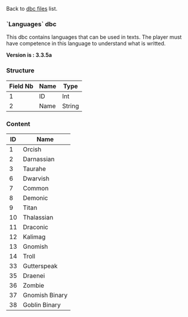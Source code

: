 Back to [dbc files](dbc_files) list.

### \`Languages\` dbc

This dbc contains languages that can be used in texts. The player must have competence in this language to understand what is writted.

**Version is : 3.3.5a**

### Structure

| **Field Nb** | **Name** | **Type** |
|--------------|----------|----------|
| 1            | ID       | Int      |
| 2            | Name     | String   |

### Content

| **ID** | **Name**       |
|--------|----------------|
| 1      | Orcish         |
| 2      | Darnassian     |
| 3      | Taurahe        |
| 6      | Dwarvish       |
| 7      | Common         |
| 8      | Demonic        |
| 9      | Titan          |
| 10     | Thalassian     |
| 11     | Draconic       |
| 12     | Kalimag        |
| 13     | Gnomish        |
| 14     | Troll          |
| 33     | Gutterspeak    |
| 35     | Draenei        |
| 36     | Zombie         |
| 37     | Gnomish Binary |
| 38     | Goblin Binary  |


